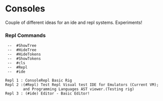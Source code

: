 ﻿# Consoles

Couple of different ideas for an ide and repl systems. Experiments!


### Repl Commands

     --  #ShowTree
     --  #HideTree
     --  #HideTokens
     --  #ShowTokens
     --  #cls
     --  #Repl
     --  #ide

    Repl 1 : ConsoleRepl Basic Rig 
    Repl 2 :(#Repl) Test Repl Visual test IDE for Emulators (Current VM); 
            and Programming Languages AST viewer.(Testing rig)
    Repl 3 : (#ide) Editor - Basic Editor!
